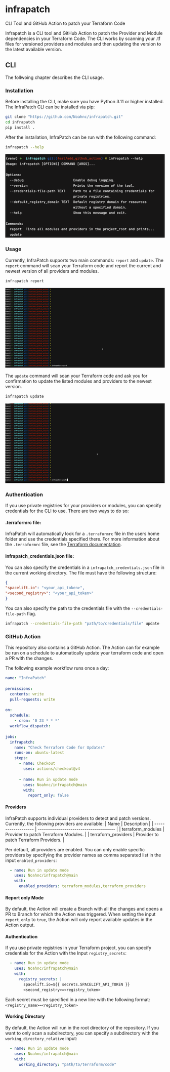 # infrapatch
CLI Tool and GitHub Action to patch your Terraform Code

Infrapatch is a CLI tool and GitHub Action to patch the Provider and Module dependencies in your Terraform Code.
The CLI works by scanning your .tf files for versioned providers and modules and then updating the version to the latest available version.

## CLI
The follwoing chapter describes the CLI usage.

### Installation

Before installing the CLI, make sure you have Python 3.11 or higher installed.
The InfraPatch CLI can be installed via pip:

```bash
git clone "https://github.com/Noahnc/infrapatch.git"
cd infrapatch
pip install .
```

After the installation, InfraPatch can be run with the following command:

```bash
infrapatch --help
```
![infrapatch_help.png](asset%2Finfrapatch_help.png)

### Usage

Currently, InfraPatch supports two main commands: `report` and `update`.
The `report` command will scan your Terraform code and report the current and newest version of all providers and modules.

```bash
infrapatch report
```
![infrapatch_report.gif](asset%2Finfrapatch_report.gif)

The `update` command will scan your Terraform code and ask you for confirmation to update the listed modules and providers to the newest version.

```bash
infrapatch update
```
![infrapatch_update.gif](asset%2Finfrapatch_update.gif)

### Authentication

If you use private registries for your providers or modules, you can specify credentials for the CLI to use.
There are two ways to do so:

#### .terraformrc file:
InfraPatch will automatically look for a `.terraformrc` file in the users home folder and use the credentials specified there.
For more information about the `.terraformrc` file, see the [Terraform documentation](https://www.terraform.io/docs/commands/cli-config.html#credentials-1).

#### infrapatch_credentials.json file:

You can also specify the credentials in a `infrapatch_credentials.json` file in the current working directory.
The file must have the following structure:
```json
{
"spacelift.io": "<your_api_token>",
"<second_registry>": "<your_api_token>"
}
```

You can also specify the path to the credentials file with the `--credentials-file-path` flag.

```bash
infrapatch --credentials-file-path "path/to/credentials/file" update
```

### GitHub Action

This repository also contains a GitHub Action.
The Action can for example be run on a schedule to automatically update your terraform code and open a PR with the changes.

The following example workflow runs once a day:
    
```yaml
name: "InfraPatch"

permissions:
  contents: write
  pull-requests: write

on:
  schedule:
    - cron: '0 23 * * *'
  workflow_dispatch:

jobs:
  infrapatch:
    name: "Check Terraform Code for Updates"
    runs-on: ubuntu-latest
    steps:
      - name: Checkout
        uses: actions/checkout@v4

      - name: Run in update mode
        uses: Noahnc/infrapatch@main
        with:
          report_only: false

```

#### Providers

InfraPatch supports individual providers to detect and patch versions. Currently, the following providers are available:
| Name                | Description                            |
| ------------------- | -------------------------------------- |
| terraform_modules   | Provider to patch Terraform Modules.   |
| terraform_providers | Provider to patch Terraform Providers. |

Per default, all providers are enabled. You can only enable specific providers by specifying the provider names as comma separated list in the input `enabled_providers`:
  
  ```yaml
    - name: Run in update mode
      uses: Noahnc/infrapatch@main
      with:
        enabled_providers: terraform_modules,terraform_providers
  ```

#### Report only Mode

By default, the Action will create a Branch with all the changes and opens a PR to Branch for which the Action was triggered.
When setting the input `report_only` to `true`, the Action will only report available updates in the Action output.

#### Authentication

If you use private registries in your Terraform project, you can specify credentials for the Action with the Input `registry_secrets`:

```yaml
  - name: Run in update mode
    uses: Noahnc/infrapatch@main
    with:
      registry_secrets: |
        spacelift.io=${{ secrets.SPACELIFT_API_TOKEN }}
        <second_registry>=<registry_token>
```

Each secret must be specified in a new line with the following format: `<registry_name>=<registry_token>`

#### Working Directory

By default, the Action will run in the root directory of the repository. If you want to only scan a subdirectory, you can specify a subdirectory with the `working_directory_relative` input:

```yaml
  - name: Run in update mode
    uses: Noahnc/infrapatch@main
    with:
      working_directory: "path/to/terraform/code"
```
